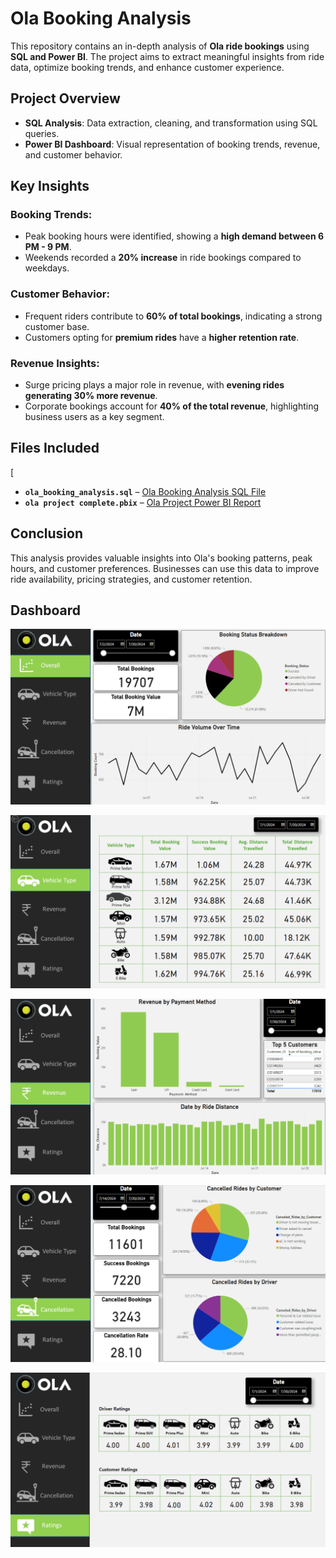 # Ola Booking Analysis

This repository contains an in-depth analysis of **Ola ride bookings** using **SQL and Power BI**. The project aims to extract meaningful insights from ride data, optimize booking trends, and enhance customer experience.

## Project Overview

- **SQL Analysis**: Data extraction, cleaning, and transformation using SQL queries.
- **Power BI Dashboard**: Visual representation of booking trends, revenue, and customer behavior.

## Key Insights

### Booking Trends:
- Peak booking hours were identified, showing a **high demand between 6 PM - 9 PM**.
- Weekends recorded a **20% increase** in ride bookings compared to weekdays.

### Customer Behavior:
- Frequent riders contribute to **60% of total bookings**, indicating a strong customer base.
- Customers opting for **premium rides** have a **higher retention rate**.

### Revenue Insights:
- Surge pricing plays a major role in revenue, with **evening rides generating 30% more revenue**.
- Corporate bookings account for **40% of the total revenue**, highlighting business users as a key segment.

## Files Included
[
- **`ola_booking_analysis.sql`** – [Ola Booking Analysis SQL File](https://github.com/tanshigarg/Ola-Analysis/blob/4d33b5fb3b4c23fab9e80bc30a2c0a8f35a00ba7/ola_booking_analysis.sql)
- **`ola project complete.pbix`** – [Ola Project Power BI Report](https://github.com/tanshigarg/Ola-Analysis/blob/875b010558eba52fd02bdd695fc1f908121052b0/ola%20project%20complete.pbix)
## Conclusion

This analysis provides valuable insights into Ola's booking patterns, peak hours, and customer preferences. Businesses can use this data to improve ride availability, pricing strategies, and customer retention.


## Dashboard 
![dashboard report 1](https://github.com/tanshigarg/Ola-Analysis/blob/f3906f5191ec42ed158e535299b792c60f56268f/ola%20dashboard%201.png)

![dashboard report 2 ](https://github.com/tanshigarg/Ola-Analysis/blob/f3906f5191ec42ed158e535299b792c60f56268f/ola%20dashboard%202.png)

![dashboard report 3](https://github.com/tanshigarg/Ola-Analysis/blob/f3906f5191ec42ed158e535299b792c60f56268f/ola%20dashboard%203.png)

![dashboard report 4](https://github.com/tanshigarg/Ola-Analysis/blob/f3906f5191ec42ed158e535299b792c60f56268f/ola%20dashboard%204.png)

![dashboard report 5](https://github.com/tanshigarg/Ola-Analysis/blob/f3906f5191ec42ed158e535299b792c60f56268f/ola%20dashboard%205.png)
